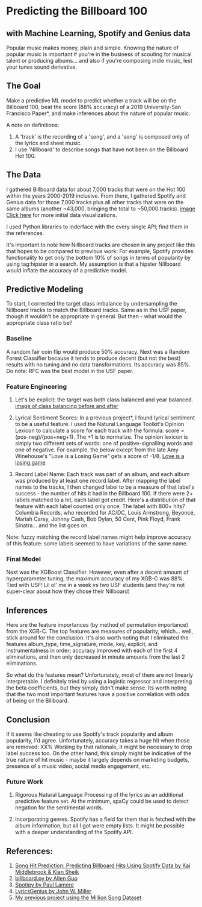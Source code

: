 # Predicting the Billboard 100
## with Machine Learning, Spotify and Genius data
Popular music makes money, plain and simple. Knowing the nature of popular music is important if you're in the business of scouting for musical talent or producing albums... and also if you're composing indie music, lest your tunes sound derivative.

## The Goal
Make a predictive ML model to predict whether a track will be on the Billboard 100, beat the score (88% accuracy) of a 2019 University-San Francisco Paper*, and make inferences about the nature of popular music. 

A note on definitions: 
1. A 'track' is the recording of a 'song', and a 'song' is composed only of the lyrics and sheet music.
2. I use 'Nillboard' to describe songs that have not been on the Billboard Hot 100.

## The Data
I gathered Billboard data for about 7,000 tracks that were on the Hot 100 within the years 2000-2019 inclusive. From there, I gathered Spotify and Genius data for those 7,000 tracks plus all other tracks that were on the same albums (another ~43,000, bringing the total to ~50,000 tracks). 
[image]()
[Click here]() for more initial data visualizations. 

I used Python libraries to inderface with the every single API; find them in the references.

It's important to note how Nillboard tracks are chosen in any project like this that hopes to be compared to previous work: For example, Spotify provides functionality to get only the bottom 10% of songs in terms of popularity by using tag:hipster in a search. My assumption is that a hipster Nillboard would inflate the accuracy of a predictive model. 

## Predictive Modeling
To start, I corrected the target class imbalance by undersampling the Nillboard tracks to match the Billboard tracks. Same as in the USF paper, though it wouldn't be appropriate in general. But then - what would the appropriate class ratio be? 

### Baseline
A random fair coin flip would produce 50% accuracy. 
Next was a Random Forest Classifier because it tends to produce decent (but not the best) results with no tuning and no data transformations. Its accuracy was 85%. Do note: RFC was the best model in the USF paper. 

### Feature Engineering
1. Let's be explicit: the target was both class balanced and year balanced. 
[image of class balancing before and after]()

2. Lyrical Sentiment Scores: In a previous project*, I found lyrical sentiment to be a useful feature. I used the Natural Language Toolkit's Opinion Lexicon to calculate a score for each track with the formula: score = (pos-neg)/(pos+neg+1). The +1 is to normalize. The opinion lexicon is simply two different sets of words: one of positive-signalling words and one of negative. For example, the below except from the late Amy Winehouse's "Love is a Losing Game" gets a score of -1/8. 
[Love is a losing game]()

3. Record Label Name: Each track was part of an album, and each album was produced by at least one record label. After mapping the label names to the tracks, I then changed label to be a measure of that label's success - the number of hits it had in the Billboard 100. If there were 2+ labels matched to a hit, each label got credit. Here's a distribution of that feature with each label counted only once. 
[]()
The label with 800+ hits? Columbia Records, who recorded for AC/DC, Louis Armstrong, Beyoncé, Mariah Carey, Johnny Cash, Bob Dylan, 50 Cent, Pink Floyd, Frank Sinatra... and the list goes on. 

Note: fuzzy matching the record label names might help improve accuracy of this feature: some labels seemed to have variations of the same name. 

### Final Model
Next was the XGBoost Classifier. However, even after a decent amount of hyperparameter tuning, the maximum accuracy of my XGB-C was 88%. Tied with USF! Lil ol' me in a week vs two USF students (and they're not super-clear about how they chose their Nillboard)

## Inferences
Here are the feature importances (by method of permutation importance) from the XGB-C. 
[]()
The top features are measures of popularity, which... well, stick around for the conclusion. It's also worth noting that I eliminated the features album_type, time_signature, mode, key, explicit, and instrumentalness in order; accuracy improved with each of the first 4 eliminations, and then only decreased in minute amounts from the last 2 eliminations. 

So what do the features mean? Unfortunately, most of them are not linearly interpretable. I definitely tried by using a logistic regressor and interpreting the beta coefficients, but they simply didn't make sense. Its worth noting that the two most important features have a positive correlation with odds of being on the Billboard. 

## Conclusion
If it seems like cheating to use Spotify's track popularity and album popularity, I'd agree. Unfortunately, accuracy takes a huge hit when those are removed: XX% Working by that rationale, it might be necessary to drop label success too. On the other hand, this simply might be indicative of the true nature of hit music - maybe it largely depends on marketing budgets, presence of a music video, social media engagement, etc.

### Future Work
1. Rigorous Natural Language Processing of the lyrics as an additional predictive feature set. At the minimum, spaCy could be used to detect negation for the sentimental words. 

2. Incorporating genres. Spotify has a field for them that is fetched with the album information, but all I got were empty lists. It might be possible with a deeper understanding of the Spotify API.  

## References: 
1. [Song Hit Prediction: Predicting Billboard Hits Using Spotify Data by Kai Middlebrook & Kian Sheik](https://arxiv.org/abs/1908.08609)
2. [billboard.py by Allen Guo](https://github.com/guoguo12/billboard-charts)
3. [Spotipy by Paul Lamere](https://github.com/plamere/spotipy)
4. [LyricsGenius by John W. Miller](https://github.com/johnwmillr/LyricsGenius)
5. [My previous project using the Million Song Dataset](https://github.com/Greenford/predicting.billboard.100)

